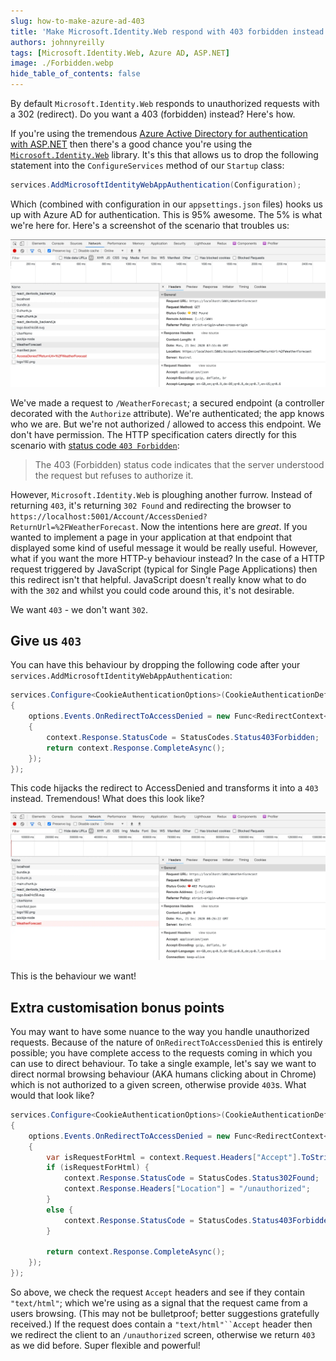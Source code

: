 ```yaml
---
slug: how-to-make-azure-ad-403
title: 'Make Microsoft.Identity.Web respond with 403 forbidden instead of a 302 redirect'
authors: johnnyreilly
tags: [Microsoft.Identity.Web, Azure AD, ASP.NET]
image: ./Forbidden.webp
hide_table_of_contents: false
---
```


By default `Microsoft.Identity.Web` responds to unauthorized requests with a 302 (redirect). Do you want a 403 (forbidden) instead? Here's how.

<!--truncate-->

If you're using the tremendous [Azure Active Directory for authentication with ASP.NET](https://docs.microsoft.com/en-us/azure/active-directory/develop/scenario-web-app-sign-user-app-configuration?tabs=aspnetcore) then there's a good chance you're using the [`Microsoft.Identity.Web`](https://github.com/AzureAD/microsoft-identity-web) library. It's this that allows us to drop the following statement into the `ConfigureServices` method of our `Startup` class:

```cs
services.AddMicrosoftIdentityWebAppAuthentication(Configuration);
```

Which (combined with configuration in our `appsettings.json` files) hooks us up with Azure AD for authentication. This is 95% awesome. The 5% is what we're here for. Here's a screenshot of the scenario that troubles us:

![a screenshot of Chrome Devtools showing a 302](AccessDenied.webp)

We've made a request to `/WeatherForecast`; a secured endpoint (a controller decorated with the `Authorize` attribute). We're authenticated; the app knows who we are. But we're not authorized / allowed to access this endpoint. We don't have permission. The HTTP specification caters directly for this scenario with [status code `403 Forbidden`](https://tools.ietf.org/html/rfc7231#section-6.5.3):

> The 403 (Forbidden) status code indicates that the server understood the request but refuses to authorize it.

However, `Microsoft.Identity.Web` is ploughing another furrow. Instead of returning `403`, it's returning `302 Found` and redirecting the browser to `https://localhost:5001/Account/AccessDenied?ReturnUrl=%2FWeatherForecast`. Now the intentions here are _great_. If you wanted to implement a page in your application at that endpoint that displayed some kind of useful message it would be really useful. However, what if you want the more HTTP-y behaviour instead? In the case of a HTTP request triggered by JavaScript (typical for Single Page Applications) then this redirect isn't that helpful. JavaScript doesn't really know what to do with the `302` and whilst you could code around this, it's not desirable.

We want `403` - we don't want `302`.

## Give us `403`

You can have this behaviour by dropping the following code after your `services.AddMicrosoftIdentityWebAppAuthentication`:

```cs
services.Configure<CookieAuthenticationOptions>(CookieAuthenticationDefaults.AuthenticationScheme, options =>
{
    options.Events.OnRedirectToAccessDenied = new Func<RedirectContext<CookieAuthenticationOptions>, Task>(context =>
    {
        context.Response.StatusCode = StatusCodes.Status403Forbidden;
        return context.Response.CompleteAsync();
    });
});
```

This code hijacks the redirect to AccessDenied and transforms it into a `403` instead. Tremendous! What does this look like?

![a screenshot of Chrome Devtools showing a 403](Forbidden.webp)

This is the behaviour we want!

## Extra customisation bonus points

You may want to have some nuance to the way you handle unauthorized requests. Because of the nature of `OnRedirectToAccessDenied` this is entirely possible; you have complete access to the requests coming in which you can use to direct behaviour. To take a single example, let's say we want to direct normal browsing behaviour (AKA humans clicking about in Chrome) which is not authorized to a given screen, otherwise provide `403`s. What would that look like?

```cs
services.Configure<CookieAuthenticationOptions>(CookieAuthenticationDefaults.AuthenticationScheme, options =>
{
    options.Events.OnRedirectToAccessDenied = new Func<RedirectContext<CookieAuthenticationOptions>, Task>(context =>
    {
        var isRequestForHtml = context.Request.Headers["Accept"].ToString().Contains("text/html");
        if (isRequestForHtml) {
            context.Response.StatusCode = StatusCodes.Status302Found;
            context.Response.Headers["Location"] = "/unauthorized";
        }
        else {
            context.Response.StatusCode = StatusCodes.Status403Forbidden;
        }

        return context.Response.CompleteAsync();
    });
});
```

So above, we check the request `Accept` headers and see if they contain `"text/html"`; which we're using as a signal that the request came from a users browsing. (This may not be bulletproof; better suggestions gratefully received.) If the request does contain a ` "text/html"``Accept ` header then we redirect the client to an `/unauthorized` screen, otherwise we return `403` as we did before. Super flexible and powerful!
